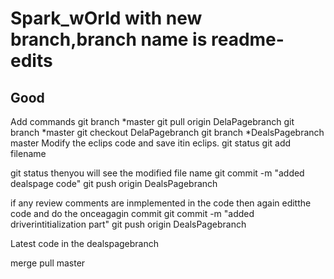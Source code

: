 # Spark_wOrld with new branch,branch name is readme-edits
## Good
Add commands
git branch
*master
git pull origin DelaPagebranch
git branch
*master 
git checkout DelaPagebranch
git branch
*DealsPagebranch
master
Modify the eclips code and save itin eclips.
git status
git add filename

git status thenyou will see the modified file name
git commit -m "added dealspage code"
git push origin DealsPagebranch

if any review comments are inmplemented in the code then again editthe code and do the onceagagin commit
git commit -m "added driverintitialization part"
git push origin DealsPagebranch

Latest code in the dealspagebranch

merge pull master 
